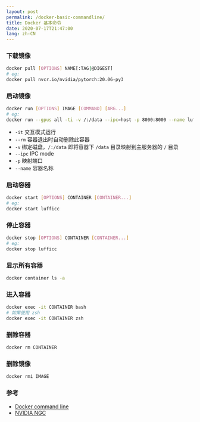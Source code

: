 ```yaml
---
layout: post
permalink: /docker-basic-commandline/
title: Docker 基本命令
date: 2020-07-17T21:47:00
lang: zh-CN
---
```


### 下载镜像
```bash
docker pull [OPTIONS] NAME[:TAG|@DIGEST]
# eg:
docker pull nvcr.io/nvidia/pytorch:20.06-py3
```

### 启动镜像
```bash
docker run [OPTIONS] IMAGE [COMMAND] [ARG...]
# eg:
docker run --gpus all -ti -v /:/data --ipc=host -p 8000:8000 --name lufficc nvcr.io/nvidia/pytorch:20.03-py3
```

- `-it` 交互模式运行
- `--rm` 容器退出时自动删除此容器
- `-v` 绑定磁盘，`/:/data` 即将容器下 `/data` 目录映射到主服务器的 `/` 目录
- `--ipc` IPC mode 
- `-p` 映射端口
- `--name` 容器名称

### 启动容器
```bash
docker start [OPTIONS] CONTAINER [CONTAINER...]
# eg:
docker start lufficc
```

### 停止容器
```bash
docker stop [OPTIONS] CONTAINER [CONTAINER...]
# eg:
docker stop lufficc
```
### 显示所有容器
```bash
docker container ls -a
```

### 进入容器
```bash
docker exec -it CONTAINER bash
# 如果使用 zsh
docker exec -it CONTAINER zsh
```

### 删除容器
```bash
docker rm CONTAINER
```

### 删除镜像
```bash
docker rmi IMAGE
```

### 参考
- [Docker command line](https://docs.docker.com/engine/reference/commandline/cli/)
- [NVIDIA NGC](https://ngc.nvidia.com/catalog/containers/nvidia:pytorch)

